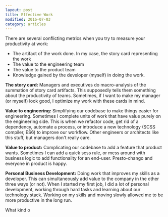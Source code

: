 ```yaml
---
layout: post
title: Effective Work
modified: 2016-07-03
category: articles
---
```


There are several conflicting metrics when you try to measure your productivity at work:

* The artifact of the work done. In my case, the story card representing the work
* The value to the engineering team
* The value to the product team
* Knowledge gained by the developer (myself) in doing the work.

**The story card:**  Managers and executives do macro-analysis of the summation of story card artifacts. This supposedly tells them something about the productivity of teams. Sometimes, if I want to make my manager (or myself) look good, I optimize my work with these cards in mind.

**Value to engineering:**  Simplifying our codebase to make things easier for engineering. Sometimes I complete units of work that have value purely on the engineering side. This is when we refactor code, get rid of a dependency, automate a process, or introduce a new technology (SCSS compiler, ES6) to improve our workflow. Other engineers or architects like this stuff, but managers don't really care.

**Value to product:**  Complicating our codebase to add a feature that product wants. Sometimes I can add a quick scss rule, or mess around with business logic to add functionality for an end-user. Presto-chango and everyone in product is happy. 

**Personal Business Development:**  Doing work that improves my skills as a developer. This can simultaneously add value to the company in the other three ways (or not). When I started my first job, I did a lot of personal development, working through hard tasks and learning about our technology stack. Working on my skills and moving slowly allowed me to be more productive in the long run.

What kind o

